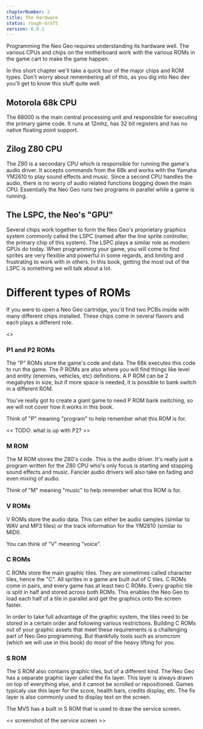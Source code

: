 ```yaml
---
chapterNumber: 2
title: The Hardware
status: rough-draft
version: 0.0.1
---
```


Programming the Neo Geo requires understanding its hardware well. The various CPUs and chips on the motherboard work with the various ROMs in the game cart to make the game happen.

In this short chapter we'll take a quick tour of the major chips and ROM types. Don't worry about remembering all of this, as you dig into Neo dev you'll get to know this stuff quite well.

## Motorola 68k CPU

The 68000 is the main central processing unit and responsible for executing the primary game code. It runs at 12mhz, has 32 bit registers and has no native floating point support.

## Zilog Z80 CPU

The Z80 is a secondary CPU which is responsible for running the game's audio driver. It accepts commands from the 68k and works with the Yamaha YM2610 to play sound effects and music. Since a second CPU handles the audio, there is no worry of audio related functions bogging down the main CPU. Essentially the Neo Geo runs two programs in parallel while a game is running.

## The LSPC, the Neo's "GPU"

Several chips work together to form the Neo Geo's proprietary graphics system commonly called the LSPC (named after the line sprite controller, the primary chip of this system). The LSPC plays a similar role as modern GPUs do today. When programming your game, you will come to find sprites are very flexible and powerful in some regards, and limiting and frustrating to work with in others. In this book, getting the most out of the LSPC is something we will talk about a lot.

# Different types of ROMs

If you were to open a Neo Geo cartridge, you'd find two PCBs inside with many different chips installed. These chips come in several flavors and each plays a different role.

<<image of MVS cart pcbs>>

### P1 and P2 ROMs

The "P" ROMs store the game's code and data. The 68k executes this code to run the game. The P ROMs are also where you will find things like level and entity (enemies, vehicles, etc) definitions. A P ROM can be 2 megabytes in size, but if more space is needed, it is possible to bank switch in a different ROM.

<div class="callout">
You've really got to create a giant game to need P ROM bank switching, so we will not cover how it works in this book.
</div>

Think of "P" meaning "program" to help remember what this ROM is for.

<< TODO: what is up with P2? >>

### M ROM

The M ROM stores the Z80's code. This is the audio driver. It's really just a program written for the Z80 CPU who's only focus is starting and stopping sound effects and music. Fancier audio drivers will also take on fading and even mixing of audio.

Think of "M" meaning "music" to help remember what this ROM is for.

### V ROMs

V ROMs store the audio data. This can either be audio samples (similar to WAV and MP3 files) or the track information for the YM2610 (similar to MIDI).

You can think of "V" meaning "voice".

### C ROMs

C ROMs store the main graphic tiles. They are sometimes called character tiles, hence the "C". All sprites in a game are built out of C tiles. C ROMs come in pairs, and every game has at least two C ROMs. Every graphic tile is split in half and stored across both ROMs. This enables the Neo Geo to load each half of a tile in parallel and get the graphics onto the screen faster.

In order to take full advantage of the graphic system, the tiles need to be stored in a certain order and following various restrictions. Building C ROMs out of your graphic assets that meet these requirements is a challenging part of Neo Geo programming. But thankfully tools such as sromcrom (which we will use in this book) do most of the heavy lifting for you.

### S ROM

The S ROM also contains graphic tiles, but of a different kind. The Neo Geo has a separate graphic layer called the fix layer. This layer is always drawn on top of everything else, and it cannot be scrolled or repositioned. Games typicaly use this layer for the score, health bars, credits display, etc. The fix layer is also commonly used to display text on the screen.

The MVS has a built in S ROM that is used to draw the service screen.

<< screenshot of the service screen >>
